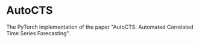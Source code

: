 # AutoCTS
The PyTorch implementation of the paper "AutoCTS: Automated Correlated Time Series Forecasting".
